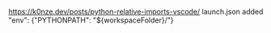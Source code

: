 https://k0nze.dev/posts/python-relative-imports-vscode/
launch.json added "env": {"PYTHONPATH": "${workspaceFolder}/"}
